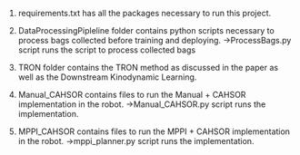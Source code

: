 1. requirements.txt has all the packages necessary to run this project.

2. DataProcessingPipleline folder contains python scripts necessary to process bags collected before training and deploying.
	->ProcessBags.py script runs the script to process collected bags

3. TRON folder contains the TRON method as discussed in the paper as well as the Downstream Kinodynamic Learning.

4. Manual_CAHSOR contains files to run the Manual + CAHSOR implementation in the robot.
	->Manual_CAHSOR.py script runs the implementation.

5. MPPI_CAHSOR contains files to run the MPPI + CAHSOR implementation in the robot.
	->mppi_planner.py script runs the implementation.
